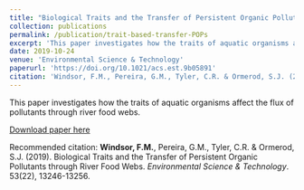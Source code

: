 ```yaml
---
title: "Biological Traits and the Transfer of Persistent Organic Pollutants through River Food Webs"
collection: publications
permalink: /publication/trait-based-transfer-POPs
excerpt: 'This paper investigates how the traits of aquatic organisms affect the flux of pollutants through river food webs.'
date: 2019-10-24
venue: 'Environmental Science & Technology'
paperurl: 'https://doi.org/10.1021/acs.est.9b05891'
citation: 'Windsor, F.M., Pereira, G.M., Tyler, C.R. & Ormerod, S.J. (2019). &quot;Biological Traits and the Transfer of Persistent Organic Pollutants through River Food Webs.&quot; <i>Environmental Science & Technology</i>. 53(22), 13246-13256.'
---
```

This paper investigates how the traits of aquatic organisms affect the flux of pollutants through river food webs.

[Download paper here](https://doi.org/10.1021/acs.est.9b05891)

Recommended citation: <b>Windsor, F.M.</b>, Pereira, G.M., Tyler, C.R. & Ormerod, S.J. (2019). Biological Traits and the Transfer of Persistent Organic Pollutants through River Food Webs. <i>Environmental Science & Technology</i>. 53(22), 13246-13256.
